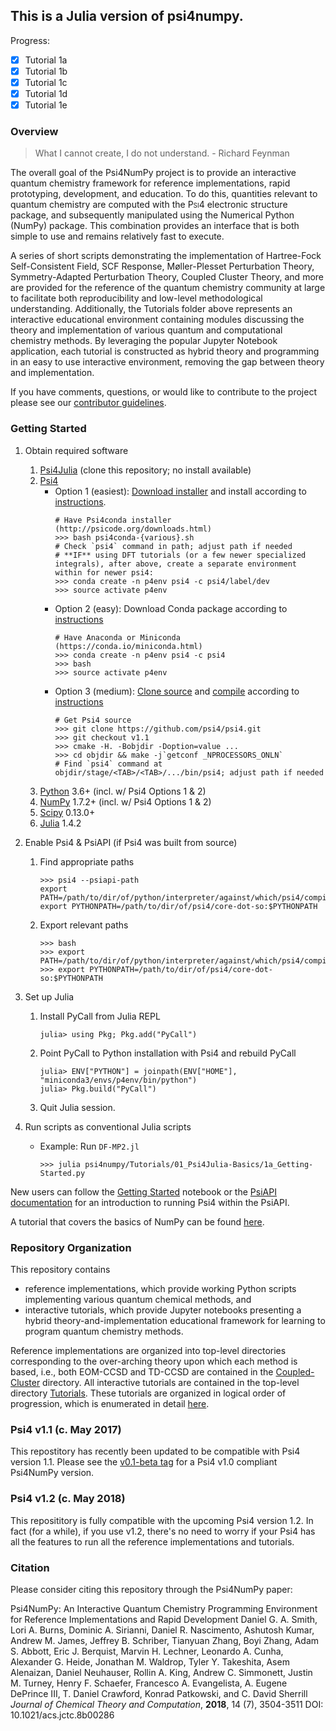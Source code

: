 <!--
<p align="center">
<br>
<img src="media/psi4numpybanner.png" alt="Psi4NumPy banner logo" height=200> <br>
<a href="https://zenodo.org/badge/latestdoi/22622192"> <img src="https://zenodo.org/badge/22622192.svg" /></a>
<a href="https://travis-ci.org/psi4/psi4numpy"><img src="https://travis-ci.org/psi4/psi4numpy.svg?branch=master"></a>
<a href="https://codecov.io/gh/psi4/psi4numpy"> <img src="https://codecov.io/gh/psi4/psi4numpy/branch/master/graph/badge.svg" /></a>
<a href="https://opensource.org/licenses/BSD-3-Clause"><img src="https://img.shields.io/badge/License-BSD%203--Clause-blue.svg" /></a>
<br>
<a href="#"> <img src="https://img.shields.io/github/release/psi4/psi4numpy.svg" /></a>
<a href="#"> <img src="https://img.shields.io/github/commits-since/psi4/psi4numpy/latest.svg" /></a>
<a href="#"> <img src="https://img.shields.io/github/release-date/psi4/psi4numpy.svg" /></a>
<a href="#"> <img src="https://img.shields.io/github/commit-activity/y/psi4/psi4numpy.svg" /></a>
<br>
</p>
-->

## This is a Julia version of psi4numpy.
Progress:
- [x] Tutorial 1a
- [x] Tutorial 1b
- [x] Tutorial 1c
- [x] Tutorial 1d
- [x] Tutorial 1e

### Overview

> What I cannot create, I do not understand. - Richard Feynman

The overall goal of the Psi4NumPy project is to provide an interactive quantum chemistry
framework for reference implementations, rapid prototyping, development, and education.
To do this, quantities relevant to quantum chemistry are computed with the
<span style="font-variant:small-caps;"> Psi4 </span> electronic structure package, and subsequently manipulated 
using the Numerical Python (NumPy) package.  This combination
provides an interface that is both simple to use and remains relatively fast
to execute. 

A series of short scripts demonstrating the implementation of Hartree-Fock Self-Consistent 
Field, SCF Response, Møller-Plesset Perturbation Theory, Symmetry-Adapted Perturbation Theory, 
Coupled Cluster Theory, and more are provided for the reference of the quantum chemistry
community at large to facilitate both reproducibility and low-level methodological understanding.
Additionally, the Tutorials folder above represents an interactive educational
environment containing modules discussing the theory and implementation of various
quantum and computational chemistry methods.  By leveraging the popular Jupyter Notebook
application, each tutorial is constructed as hybrid theory and programming in an easy to use
interactive environment, removing the gap between theory and implementation.

If you have comments, questions, or would like to contribute to the project
please see our [contributor guidelines](https://github.com/psi4/psi4numpy/blob/master/CONTRIBUTING.md).

### Getting Started

1. Obtain required software
    1. [Psi4Julia](https://github.com/zyth0s/psi4julia) (clone this repository; no install available)
    2. [Psi4](http://psicode.org/psi4manual/1.1/build_obtaining.html)
        * Option 1 (easiest): [Download installer](http://vergil.chemistry.gatech.edu/psicode-download/1.1.html) and install according to [instructions](http://psicode.org/psi4manual/1.1/conda.html#how-to-install-a-psi4-binary-with-the-psi4conda-installer-command-line).
          ```
          # Have Psi4conda installer (http://psicode.org/downloads.html)
          >>> bash psi4conda-{various}.sh
          # Check `psi4` command in path; adjust path if needed
          # **IF** using DFT tutorials (or a few newer specialized integrals), after above, create a separate environment within for newer psi4:
          >>> conda create -n p4env psi4 -c psi4/label/dev
          >>> source activate p4env
          ```
        * Option 2 (easy): Download Conda package according to [instructions](http://psicode.org/psi4manual/1.1/conda.html#how-to-install-a-psi4-binary-into-an-ana-miniconda-distribution)
          ```
          # Have Anaconda or Miniconda (https://conda.io/miniconda.html)
          >>> conda create -n p4env psi4 -c psi4
          >>> bash
          >>> source activate p4env
          ```
        * Option 3 (medium): [Clone source](https://github.com/psi4/psi4) and [compile](https://github.com/psi4/psi4/blob/master/CMakeLists.txt#L16-L143) according to [instructions](http://psicode.org/psi4manual/master/build_faq.html#configuring-building-and-installing-psifour-via-source)
          ```
          # Get Psi4 source
          >>> git clone https://github.com/psi4/psi4.git
          >>> git checkout v1.1
          >>> cmake -H. -Bobjdir -Doption=value ...
          >>> cd objdir && make -j`getconf _NPROCESSORS_ONLN`
          # Find `psi4` command at objdir/stage/<TAB>/<TAB>/.../bin/psi4; adjust path if needed
          ```
    3. [Python](https://python.org) 3.6+ (incl. w/ Psi4 Options 1 & 2)
    4. [NumPy](http://www.numpy.org) 1.7.2+ (incl. w/ Psi4 Options 1 & 2)
    5. [Scipy](https://scipy.org) 0.13.0+
    6. [Julia](https://julialang.org) 1.4.2    
2. Enable Psi4 & PsiAPI (if Psi4 was built from source)
   1. Find appropriate paths
        ```
        >>> psi4 --psiapi-path
        export PATH=/path/to/dir/of/python/interpreter/against/which/psi4/compiled:$PATH
        export PYTHONPATH=/path/to/dir/of/psi4/core-dot-so:$PYTHONPATH
        ```
    2. Export relevant paths
        ```
        >>> bash
        >>> export PATH=/path/to/dir/of/python/interpreter/against/which/psi4/compiled:$PATH
        >>> export PYTHONPATH=/path/to/dir/of/psi4/core-dot-so:$PYTHONPATH
        ```
3. Set up Julia
    1. Install PyCall from Julia REPL
        ```
        julia> using Pkg; Pkg.add("PyCall")
        ```
    2. Point PyCall to Python installation with Psi4 and rebuild PyCall
        ```
        julia> ENV["PYTHON"] = joinpath(ENV["HOME"], "miniconda3/envs/p4env/bin/python")
        julia> Pkg.build("PyCall")
        ```
    3. Quit Julia session.

4. Run scripts as conventional Julia scripts
    * Example: Run `DF-MP2.jl`
        ```
        >>> julia psi4numpy/Tutorials/01_Psi4Julia-Basics/1a_Getting-Started.py
        ```

New users can follow the
[Getting Started](https://github.com/psi4/psi4numpy/blob/master/Tutorials/01_Psi4NumPy-Basics/1a_Getting-Started.ipynb)
notebook or the [PsiAPI documentation](http://psicode.org/psi4manual/master/psiapi.html) for an introduction to running Psi4 within the PsiAPI.

A tutorial that covers the basics of NumPy can be found
[here](http://wiki.scipy.org/Tentative_NumPy_Tutorial).

### Repository Organization

This repository contains

* reference implementations, which provide working Python scripts implementing
various quantum chemical methods, and
* interactive tutorials, which provide Jupyter notebooks presenting a hybrid
theory-and-implementation educational framework for learning to program quantum
chemistry methods.

Reference implementations are organized into top-level directories
corresponding to the over-arching theory upon which each method is based, i.e.,
both EOM-CCSD and TD-CCSD are contained in the
[Coupled-Cluster](https://github.com/psi4/psi4numpy/tree/master/Coupled-Cluster)
directory.  All interactive tutorials are contained in the top-level directory
[Tutorials](https://github.com/psi4/psi4numpy/tree/master/Tutorials).  These
tutorials are organized in logical order of progression, which is enumerated in
detail
[here](https://github.com/psi4/psi4numpy/tree/master/Tutorials#interactive-tutorials).

### Psi4 v1.1 (c. May 2017)
This repostitory has recently been updated to be compatible with Psi4 version 1.1.
Please see the [v0.1-beta tag](https://github.com/psi4/psi4numpy/tree/v0.1-beta) for a Psi4 v1.0 compliant Psi4NumPy version. 

### Psi4 v1.2 (c. May 2018)
This reposititory is fully compatible with the upcoming Psi4 version 1.2.
In fact (for a while), if you use v1.2, there's no need to worry if your Psi4 has
all the features to run all the reference implementations and tutorials.

### Citation
Please consider citing this repository through the Psi4NumPy paper:

Psi4NumPy: An Interactive Quantum Chemistry Programming Environment for Reference Implementations and Rapid Development
Daniel G. A. Smith, Lori A. Burns, Dominic A. Sirianni, Daniel R. Nascimento, Ashutosh Kumar, Andrew M. James, Jeffrey B. Schriber, Tianyuan Zhang, Boyi Zhang, Adam S. Abbott, Eric J. Berquist, Marvin H. Lechner, Leonardo A. Cunha, Alexander G. Heide, Jonathan M. Waldrop, Tyler Y. Takeshita, Asem Alenaizan, Daniel Neuhauser, Rollin A. King, Andrew C. Simmonett, Justin M. Turney, Henry F. Schaefer, Francesco A. Evangelista, A. Eugene DePrince III, T. Daniel Crawford, Konrad Patkowski, and C. David Sherrill
*Journal of Chemical Theory and Computation*, **2018**, 14 (7), 3504-3511
DOI: 10.1021/acs.jctc.8b00286
